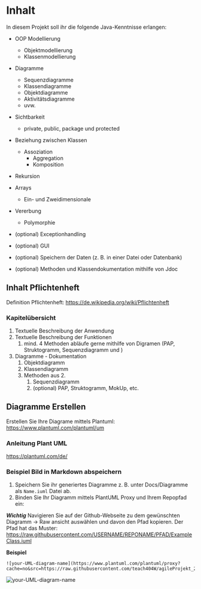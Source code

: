 # Inhalt
In diesem Projekt soll ihr die folgende Java-Kenntnisse erlangen: 

- OOP Modellierung
  - Objektmodellierung
  - Klassenmodellierung
- Diagramme
  - Sequenzdiagramme
  - Klassendiagramme
  - Objektdiagramme
  - Aktivitätsdiagramme
  - uvw.
- Sichtbarkeit
  - private, public, package und protected
- Beziehung zwischen Klassen
  - Assoziation
    - Aggregation
    - Komposition
- Rekursion

- Arrays
  - Ein- und Zweidimensionale
- Vererbung
  - Polymorphie
- (optional) Exceptionhandling
- (optional) GUI
- (optional) Speichern der Daten (z. B. in einer Datei oder Datenbank)
- (optional) Methoden und Klassendokumentation mithilfe von Jdoc

## Inhalt Pflichtenheft
Definition Pflichtenheft: https://de.wikipedia.org/wiki/Pflichtenheft

### Kapitelübersicht

1. Textuelle Beschreibung der Anwendung
2. Textuelle Beschreibung der Funktionen
   1. mind. 4 Methoden abläufe gerne mithilfe von Digramen (PAP, Struktogramm, Sequenzdiagramm und )
3. Diagramme - Dokumentation
   1. Objektdiagramm
   2. Klassendiagramm
   3. Methoden aus 2.
      1. Sequenzdiagramm
      2. (optional) PAP, Struktogramm, MokUp, etc. 


## Diagramme Erstellen

Erstellen Sie Ihre Diagrame mittels Plantuml: https://www.plantuml.com/plantuml/um

### Anleitung Plant UML
https://plantuml.com/de/

### Beispiel Bild in Markdown abspeichern

1. Speichern Sie ihr generiertes Diagramme z. B. unter Docs/Diagramme als `Name.iuml` Datei ab.
2. Binden Sie Ihr Diagramm mittels PlantUML Proxy und Ihrem Repopfad ein:

***Wichtig*** Navigieren Sie auf der Github-Webseite zu dem gewünschten Diagramm -> Raw ansicht auswählen und davon den Pfad kopieren. Der Pfad hat das Muster: https://raw.githubusercontent.com/USERNAME/REPONAME/PFAD/ExampleClass.iuml
   
   **Beispiel**
   ```
   ![your-UML-diagram-name](https://www.plantuml.com/plantuml/proxy?cache=no&src=https://raw.githubusercontent.com/teach404W/agileProjekt_2_Java/main/Docs/Diagramme/ExampleClass.iuml)
   ```

![your-UML-diagram-name](https://www.plantuml.com/plantuml/proxy?cache=no&src=https://raw.githubusercontent.com/teach404W/agileProjekt_2_Java/main/Docs/Diagramme/ExampleClass.iuml)
